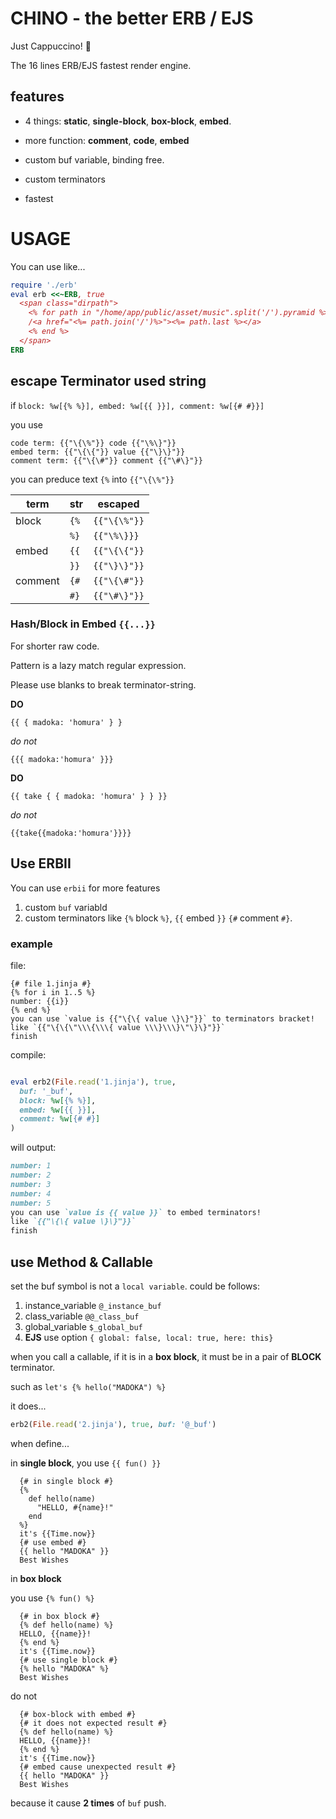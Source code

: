 # CHINO - the better ERB / EJS

Just Cappuccino! 🍉

The 16 lines ERB/EJS fastest render engine.

## features

- 4 things: __static__, __single-block__, __box-block__, __embed__.

- more function: __comment__, __code__, __embed__

- custom buf variable, binding free.

- custom terminators

- fastest

# USAGE
You can use like...
```ruby
require './erb'
eval erb <<~ERB, true
  <span class="dirpath">
    <% for path in "/home/app/public/asset/music".split('/').pyramid %>
    /<a href="<%= path.join('/')%>"><%= path.last %></a>
    <% end %>
  </span>
ERB
```

## escape Terminator used string

if `block: %w[{% %}], embed: %w[{{ }}], comment: %w[{# #}}]`

you use

```jinja
code term: {{"\{\%"}} code {{"\%\}"}}
embed term: {{"\{\{"}} value {{"\}\}"}}
comment term: {{"\{\#"}} comment {{"\#\}"}}
```

you can preduce text `{%` into `{{"\{\%"}}`

| term  | str | escaped |
| - | - | - |
| block | `{%` | `{{"\{\%"}}` |
| | `%}` | `{{"\%\}}}` |
| embed | `{{` | `{{"\{\{"}}` |
|  | `}}` | `{{"\}\}"}}` |
| comment | `{#` | `{{"\{\#"}}` |
| | `#}` | `{{"\#\}"}}` |

### Hash/Block in Embed `{{...}}`

For shorter raw code.

Pattern is a lazy match regular expression.

Please use blanks to break terminator-string.

__DO__

```jinja
{{ { madoka: 'homura' } }
```

_do not_

```jinja
{{{ madoka:'homura' }}}
```

__DO__

```jinja
{{ take { { madoka: 'homura' } } }}
```

_do not_

```jinja
{{take{{madoka:'homura'}}}}
```

## Use ERBII

You can use `erbii` for more features
1. custom `buf` variabld
2. custom terminators like `{%` block `%}`, `{{` embed `}}`
  `{#` comment `#}`.

### example

file:

```jinja
{# file 1.jinja #}
{% for i in 1..5 %}
number: {{i}}
{% end %}
you can use `value is {{"\{\{ value \}\}"}}` to terminators bracket!
like `{{"\{\{\"\\\{\\\{ value \\\}\\\}\"\}\}"}}`
finish
```
compile:

```ruby

eval erb2(File.read('1.jinja'), true,
  buf: '_buf',
  block: %w[{% %}],
  embed: %w[{{ }}],
  comment: %w[{# #}]
)
```

will output:

```markdown
number: 1
number: 2
number: 3
number: 4
number: 5
you can use `value is {{ value }}` to embed terminators!
like `{{"\{\{ value \}\}"}}`
finish
```

## use Method & Callable
set the buf symbol is not a `local variable`.
could be follows:
1. instance_variable `@_instance_buf`
2. class_variable `@@_class_buf`
3. global_variable `$_global_buf`
4. __EJS__ use option `{ global: false, local: true, here: this}`

when you call a callable, if it is in a __box block__,
it must be in a pair of __BLOCK__ terminator.

such as `let's {% hello("MADOKA") %}`

it does...

```ruby
erb2(File.read('2.jinja'), true, buf: '@_buf')
```

when define...

in __single block__, you use `{{ fun() }}`

```jinja
  {# in single block #}
  {%
    def hello(name)
      "HELLO, #{name}!"
    end
  %}
  it's {{Time.now}}
  {# use embed #}
  {{ hello "MADOKA" }}
  Best Wishes
```

in __box block__

you use `{% fun() %}`

```jinja
  {# in box block #}
  {% def hello(name) %}
  HELLO, {{name}}!
  {% end %}
  it's {{Time.now}}
  {# use single block #}
  {% hello "MADOKA" %}
  Best Wishes
```

do not

```jinja
  {# box-block with embed #}
  {# it does not expected result #}
  {% def hello(name) %}
  HELLO, {{name}}!
  {% end %}
  it's {{Time.now}}
  {# embed cause unexpected result #}
  {{ hello "MADOKA" }}
  Best Wishes
```

because it cause __2 times__ of `buf` push.
